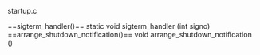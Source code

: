startup.c

==sigterm_handler()==
 static void
 sigterm_handler (int signo)
==arrange_shutdown_notification()==
 void
 arrange_shutdown_notification ()